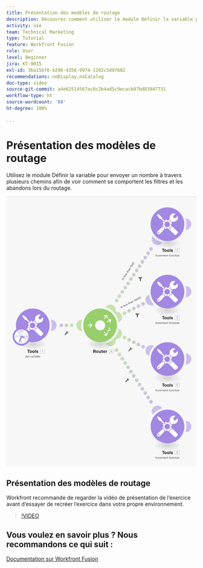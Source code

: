 ```yaml
---
title: Présentation des modèles de routage
description: Découvrez comment utiliser le module Définir la variable pour envoyer un nombre à travers plusieurs chemins afin de voir comment les filtres et les abandons se comportent dans  [!DNL Adobe Workfront Fusion].
activity: use
team: Technical Marketing
type: Tutorial
feature: Workfront Fusion
role: User
level: Beginner
jira: KT-9015
exl-id: 3ba15bf6-b296-4356-9974-1262c5d97602
recommendations: noDisplay,noCatalog
doc-type: video
source-git-commit: a4e61514567ac8c2b4ad5c9ecacb87bd83947731
workflow-type: ht
source-wordcount: '88'
ht-degree: 100%

---
```


# Présentation des modèles de routage

Utilisez le module Définir la variable pour envoyer un nombre à travers plusieurs chemins afin de voir comment se comportent les filtres et les abandons lors du routage.

![Image du scénario Fusion](assets/universal-connectors-and-routing-7.png)

## Présentation des modèles de routage

Workfront recommande de regarder la vidéo de présentation de l’exercice avant d’essayer de recréer l’exercice dans votre propre environnement.

>[!VIDEO](https://video.tv.adobe.com/v/335274/?quality=12&learn=on)


## Vous voulez en savoir plus ? Nous recommandons ce qui suit :

[Documentation sur Workfront Fusion](https://experienceleague.adobe.com/docs/workfront/using/adobe-workfront-fusion/workfront-fusion-2.html?lang=fr)
